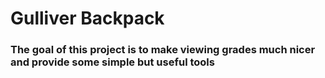 # Gulliver Backpack

### The goal of this project is to make viewing grades much nicer and provide some simple but useful tools
